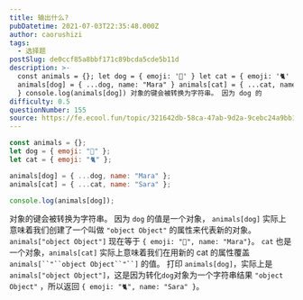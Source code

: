 ```yaml
---
title: 输出什么?
pubDatetime: 2021-07-03T22:35:48.000Z
author: caorushizi
tags:
  - 选择题
postSlug: de0ccf85a8bbf171c89bcda5cde5b11d
description: >-
  const animals = {}; let dog = { emoji: '🐶' } let cat = { emoji: '🐈' }
  animals[dog] = { ...dog, name: "Mara" } animals[cat] = { ...cat, name: "Sara"
  } console.log(animals[dog]) 对象的键会被转换为字符串。 因为 dog 的
difficulty: 0.5
questionNumber: 155
source: https://fe.ecool.fun/topic/321642db-58ca-47ab-9d2a-9cebc24a9bb1
---
```


```javascript
const animals = {};
let dog = { emoji: "🐶" };
let cat = { emoji: "🐈" };

animals[dog] = { ...dog, name: "Mara" };
animals[cat] = { ...cat, name: "Sara" };

console.log(animals[dog]);
```

对象的键会被转换为字符串。
因为 `dog` 的值是一个对象， `animals[dog]` 实际上意味着我们创建了一个叫做 `"object Object"` 的属性来代表新的对象。 `animals["object Object"]` 现在等于 `{ emoji: "🐶", name: "Mara"}`。
`cat` 也是一个对象，`animals[cat]` 实际上意味着我们在用新的 cat 的属性覆盖 ` animals[``"``object Object``"``] ` 的值。
打印 `animals[dog]`，实际上是`animals["object Object"]`，这是因为转化`dog`对象为一个字符串结果 `"object Object"` ，所以返回 `{ emoji: "🐈", name: "Sara" }`。
